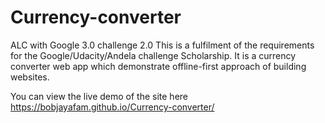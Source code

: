 # Currency-converter
ALC with Google 3.0 challenge 2.0
This is a fulfilment of the requirements for the Google/Udacity/Andela challenge Scholarship.
It is a currency converter web app which demonstrate offline-first approach of building websites.

You can view the live demo of the site here https://bobjayafam.github.io/Currency-converter/
